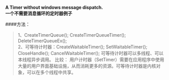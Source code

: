**A Timer without windows message dispatch.**  
**一个不需要消息循环的定时器例子**

####方法：
> 1、CreateTimerQueue(); CreateTimerQueueTimer();  DeleteTimerQueueEx();  
> 2、可等待计时器：CreateWaitableTimer(); SetWaitableTimer(); CloseHandle(); CancelWaitableTimer();   可等待计时器可以多线程、可以本线程异步调用。   比较：  用户计时器（SetTimer）需要在应用程序中使用大量的用户界面基础设施，从而消耗更多的资源。可等待计时器是内核对象，可以在多个线程中共享。
